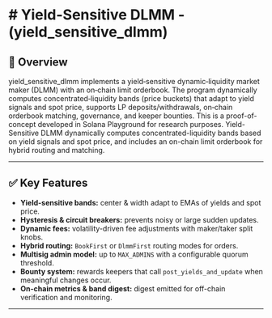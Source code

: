 # # Yield-Sensitive DLMM - (yield_sensitive_dlmm)



## 🚀 Overview

yield_sensitive_dlmm implements a yield‑sensitive dynamic‑liquidity market maker (DLMM) with an on‑chain limit orderbook. The program dynamically computes concentrated‑liquidity bands (price buckets) that adapt to yield signals and spot price, supports LP deposits/withdrawals, on‑chain orderbook matching, governance, and keeper bounties.
This is a proof-of-concept developed in Solana Playground for research purposes.  Yield-Sensitive DLMM dynamically computes concentrated-liquidity bands based on yield signals and spot price, and includes an on-chain limit orderbook for hybrid routing and matching.


---


## ✅ Key Features

- **Yield-sensitive bands:** center & width adapt to EMAs of yields and spot price.  
- **Hysteresis & circuit breakers:** prevents noisy or large sudden updates.  
- **Dynamic fees:** volatility-driven fee adjustments with maker/taker split knobs.  
- **Hybrid routing:** `BookFirst` or `DlmmFirst` routing modes for orders.  
- **Multisig admin model:** up to `MAX_ADMINS` with a configurable quorum threshold.  
- **Bounty system:** rewards keepers that call `post_yields_and_update` when meaningful changes occur.  
- **On-chain metrics & band digest:** digest emitted for off-chain verification and monitoring.

---
